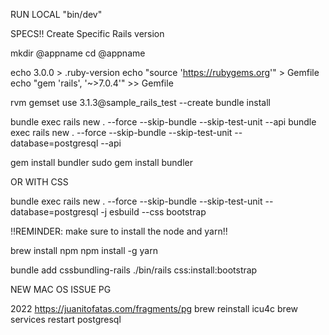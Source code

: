 RUN LOCAL "bin/dev"

SPECS!! Create Specific Rails version

mkdir @appname
cd @appname

echo 3.0.0 > .ruby-version
echo "source 'https://rubygems.org'" > Gemfile
echo "gem 'rails', '~>7.0.4'"  >>  Gemfile

rvm gemset use  3.1.3@sample_rails_test --create
bundle install

bundle exec rails new . --force --skip-bundle --skip-test-unit --api
bundle exec rails new . --force --skip-bundle --skip-test-unit --database=postgresql --api

gem install bundler
sudo gem install bundler

OR WITH CSS

bundle exec rails new . --force --skip-bundle --skip-test-unit --database=postgresql  -j esbuild --css bootstrap

!!REMINDER: make sure to install the node and yarn!!

brew  install npm
npm install -g yarn

bundle add cssbundling-rails
./bin/rails css:install:bootstrap

NEW MAC OS ISSUE PG

2022
https://juanitofatas.com/fragments/pg
brew reinstall icu4c
brew services restart postgresql
